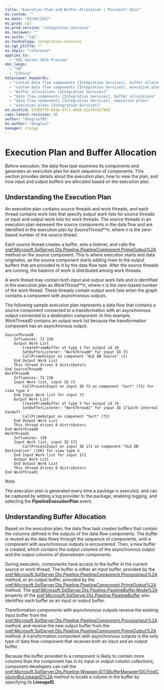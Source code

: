 ```yaml
---
title: "Execution Plan and Buffer Allocation | Microsoft Docs"
ms.custom: ""
ms.date: "03/04/2017"
ms.prod: sql
ms.prod_service: "integration-services"
ms.reviewer: ""
ms.suite: "sql"
ms.technology: integration-services
ms.tgt_pltfrm: ""
ms.topic: "reference"
applies_to: 
  - "SQL Server 2016 Preview"
dev_langs: 
  - "VB"
  - "CSharp"
helpviewer_keywords: 
  - "custom data flow components [Integration Services], buffer allocations"
  - "custom data flow components [Integration Services], execution plans"
  - "buffer allocations [Integration Services]"
  - "data flow components [Integration Services], buffer allocations"
  - "data flow components [Integration Services], execution plans"
  - "execution plans [Integration Services]"
ms.assetid: 679d9ff0-641e-47c3-abb8-d1a7dcb279dd
caps.latest.revision: 40
author: "douglaslMS"
ms.author: "douglasl"
manager: craigg
---
```

# Execution Plan and Buffer Allocation
  Before execution, the data flow task examines its components and generates an execution plan for each sequence of components. This section provides details about the execution plan, how to view the plan, and how input and output buffers are allocated based on the execution plan.  
  
## Understanding the Execution Plan  
 An execution plan contains source threads and work threads, and each thread contains work lists that specify output work lists for source threads or input and output work lists for work threads. The source threads in an execution plan represent the source components in the data flow and are identified in the execution plan by *SourceThread**n*, where *n* is the zero-based number of the source thread.  
  
 Each source thread creates a buffer, sets a listener, and calls the <xref:Microsoft.SqlServer.Dts.Pipeline.PipelineComponent.PrimeOutput%2A> method on the source component. This is where execution starts and data originates, as the source component starts adding rows to the output buffers that are provided to it by the data flow task. After the source threads are running, the balance of work is distributed among work threads.  
  
 A work thread may contain both input and output work lists and is identified in the execution plan as *WorkThread**n*, where *n* is the zero-based number of the work thread. These threads contain output work lists when the graph contains a component with asynchronous outputs.  
  
 The following sample execution plan represents a data flow that contains a source component connected to a transformation with an asynchronous output connected to a destination component. In this example, WorkThread0 contains an output work list because the transformation component has an asynchronous output.  
  
```  
SourceThread0   
    Influences: 72 158   
    Output Work List   
        CreatePrimeBuffer of type 1 for output id 10   
        SetBufferListener: "WorkThread0" for input ID 73   
        CallPrimeOutput on component "OLE DB Source" (1)   
    End Output Work List   
    This thread drives 0 distributors   
End SourceThread0   
WorkThread0   
    Influences: 72 158   
    Input Work list, input ID 73   
        CallProcessInput on input ID 73 on component "Sort" (72) for view type 2   
    End Input Work list for input 73   
    Output Work List   
        CreatePrimeBuffer of type 3 for output id 74   
        SetBufferListener: "WorkThread1" for input ID 171with internal handoff   
        CallPrimeOutput on component "Sort" (72)   
    End Output Work List   
    This thread drives 0 distributors   
End WorkThread0   
WorkThread1   
    Influences: 158   
    Input Work list, input ID 171  
        CallProcessInput on input ID 171 on component "OLE DB Destination" (158) for view type 4  
    End Input Work list for input 171   
    Output Work List   
    End Output Work List   
    This thread drives 0 distributors   
End WorkThread1  
```  
  
> [!NOTE]  
>  The execution plan is generated every time a package is executed, and can be captured by adding a log provider to the package, enabling logging, and selecting the **PipelineExecutionPlan** event.  
  
## Understanding Buffer Allocation  
 Based on the execution plan, the data flow task creates buffers that contain the columns defined in the outputs of the data flow components. The buffer is reused as the data flows through the sequence of components, until a component with asynchronous outputs is encountered. Then, a new buffer is created, which contains the output columns of the asynchronous output and the output columns of downstream components.  
  
 During execution, components have access to the buffer in the current source or work thread. The buffer is either an input buffer, provided by the <xref:Microsoft.SqlServer.Dts.Pipeline.PipelineComponent.ProcessInput%2A> method, or an output buffer, provided by the <xref:Microsoft.SqlServer.Dts.Pipeline.PipelineComponent.PrimeOutput%2A> method. The <xref:Microsoft.SqlServer.Dts.Pipeline.PipelineBuffer.Mode%2A> property of the <xref:Microsoft.SqlServer.Dts.Pipeline.PipelineBuffer> also identifies each buffer as an input or output buffer.  
  
 Transformation components with asynchronous outputs receive the existing input buffer from the <xref:Microsoft.SqlServer.Dts.Pipeline.PipelineComponent.ProcessInput%2A> method, and receive the new output buffer from the <xref:Microsoft.SqlServer.Dts.Pipeline.PipelineComponent.PrimeOutput%2A> method. A transformation component with asynchronous outputs is the only type of data flow component that receives both an input and an output buffer.  
  
 Because the buffer provided to a component is likely to contain more columns than the component has in its input or output column collections, component developers can call the <xref:Microsoft.SqlServer.Dts.Pipeline.Wrapper.IDTSBufferManager100.FindColumnByLineageID%2A> method to locate a column in the buffer by specifying its **LineageID**.  
  
